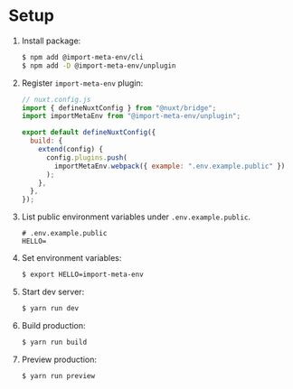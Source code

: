 # Setup

1. Install package:

   ```sh
   $ npm add @import-meta-env/cli
   $ npm add -D @import-meta-env/unplugin
   ```

1. Register `import-meta-env` plugin:

   ```js
   // nuxt.config.js
   import { defineNuxtConfig } from "@nuxt/bridge";
   import importMetaEnv from "@import-meta-env/unplugin";

   export default defineNuxtConfig({
     build: {
       extend(config) {
         config.plugins.push(
           importMetaEnv.webpack({ example: ".env.example.public" })
         );
       },
     },
   });
   ```

1. List public environment variables under `.env.example.public`.

   ```
   # .env.example.public
   HELLO=
   ```

1. Set environment variables:

   ```sh
   $ export HELLO=import-meta-env
   ```

1. Start dev server:

   ```sh
   $ yarn run dev
   ```

1. Build production:

   ```sh
   $ yarn run build
   ```

1. Preview production:

   ```sh
   $ yarn run preview
   ```
